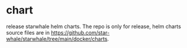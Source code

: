 # chart
release starwhale helm charts. The repo is only for release, helm charts source files are in https://github.com/star-whale/starwhale/tree/main/docker/charts.
